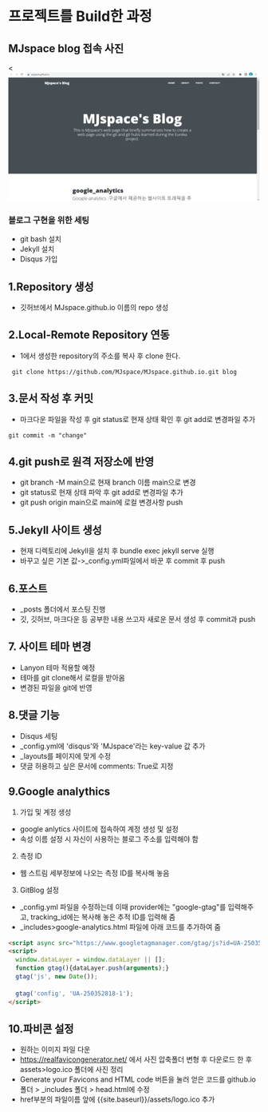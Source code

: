 # 프로젝트를 Build한 과정
## MJspace blog 접속 사진

<[![screenshot](/img/screenshot.png)](https://MJspace.github.io/)


### 블로그 구현을 위한 세팅
- git bash 설치
- Jekyll 설치
- Disqus 가입

## 1.Repository 생성
- 깃허브에서 MJspace.github.io 이름의 repo 생성

## 2.Local-Remote Repository 연동
- 1에서 생성한 repository의 주소를 복사 후 clone 한다.
```
 git clone https://github.com/MJspace/MJspace.github.io.git blog
```
## 3.문서 작성 후 커밋
- 마크다운 파일을 작성 후 git status로 현재 상태 확인 후 git add로 변경파일 추가
```
git commit -m "change"
```
## 4.git push로 원격 저장소에 반영
- git branch -M main으로 현재 branch 이름 main으로 변경
- git status로 현재 상태 파악 후 git add로 변경파일 추가
- git push origin main으로 main에 로컬 변경사항 push

## 5.Jekyll 사이트 생성
- 현재 디렉토리에 Jekyll을 설치 후 bundle exec jekyll serve 실행 
- 바꾸고 싶은 기본 값->_config.yml파일에서 바꾼 후 commit 후 push

## 6.포스트
- _posts 폴더에서 포스팅 진행
- 깃, 깃허브, 마크다운 등 공부한 내용 쓰고자 새로운 문서 생성 후 commit과 push

## 7. 사이트 테마 변경
- Lanyon 테마 적용할 예정
- 테마를 git clone해서 로컬을 받아옴
- 변경된 파일을 git에 반영

## 8.댓글 기능
- Disqus 세팅
- _config.yml에 'disqus'와 'MJspace'라는 key-value 값 추가
- _layouts를 페이지에 맞게 수정
- 댓글 허용하고 싶은 문서에 comments: True로 지정

## 9.Google analythics
1. 가입 및 계정 생성
 - google anlytics 사이트에 접속하여 계정 생성 및 설정
 - 속성 이름 설정 시 자신이 사용하는 블로그 주소를 입력해야 함

2. 측정 ID
- 웹 스트림 세부정보에 나오는 측정 ID를 복사해 놓음

3. GitBlog 설정
- _config.yml 파일을 수정하는데 이때 provider에는 "google-gtag"를 입력해주고, tracking_id에는 복사해 놓은 추적 ID를 입력해 줌
- _includes>google-analytics.html 파일에 아래 코드를 추가하여 줌

```html
<script async src="https://www.googletagmanager.com/gtag/js?id=UA-250352818-1"></script>
<script>
  window.dataLayer = window.dataLayer || [];
  function gtag(){dataLayer.push(arguments);}
  gtag('js', new Date());

  gtag('config', 'UA-250352818-1');
</script>
```

## 10.파비콘 설정
- 원하는 이미지 파일 다운
- https://realfavicongenerator.net/ 에서 사진 압축폴더 변형 후 다운로드 한 후 assets>logo.ico 폴더에 사진 정리
- Generate your Favicons and HTML code 버튼을 눌러 얻은 코드를  github.io 폴더 > _includes 폴더 > head.html에 수정
- href부분의 파일이름 앞에 {{site.baseurl}}/assets/logo.ico 추가
